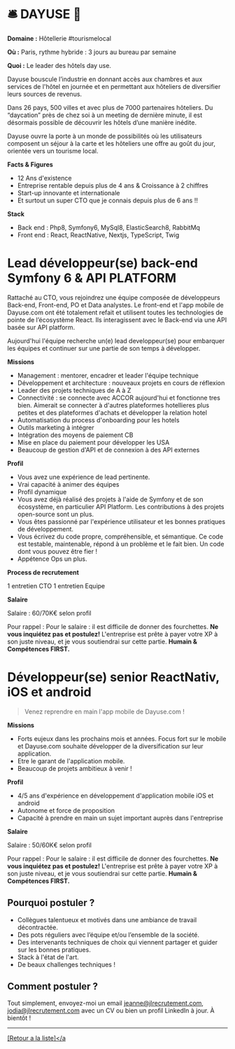 # 🛎️ DAYUSE 🏨

**Domaine :** Hôtellerie #tourismelocal 

**Où :** Paris, rythme hybride : 3 jours au bureau par semaine 

**Quoi :** Le leader des hôtels day use.

Dayuse bouscule l’industrie en donnant accès aux chambres et aux services de l'hôtel en journée et en permettant aux hôteliers de diversifier leurs sources de revenus. 

Dans 26 pays, 500 villes et avec plus de 7000 partenaires hôteliers. Du “daycation” près de chez soi à un meeting de dernière minute, il est désormais possible de découvrir les hôtels d’une manière inédite. 

Dayuse ouvre la porte à un monde de possibilités où les utilisateurs composent un séjour à la carte et les hôteliers une offre au goût du jour, orientée vers un tourisme local.

**Facts & Figures**

* 12 Ans d'existence 
* Entreprise rentable depuis plus de 4 ans & Croissance à 2 chiffres
* Start-up innovante et internationale
* Et surtout un super CTO que je connais depuis plus de 6 ans !!

**Stack**

* Back end : Php8, Symfony6, MySql8, ElasticSearch8, RabbitMq
* Front end : React, ReactNative, Nextjs, TypeScript, Twig


# Lead développeur(se) back-end Symfony 6 & API PLATFORM

Rattaché au CTO, vous rejoindrez une équipe composée de développeurs Back-end, Front-end, PO et Data analystes. Le front-end et l'app mobile de Dayuse.com ont été totalement refait et utilisent toutes les technologies de pointe de l’écosystème React. Ils interagissent avec le Back-end via une API basée sur API platform.

Aujourd'hui l'équipe recherche un(e) lead developpeur(se) pour embarquer les équipes et continuer sur une partie de son temps à développer. 

**Missions**

* Management : mentorer, encadrer et leader l'équipe technique
* Développement et architecture : nouveaux projets en cours de réflexion
* Leader des projets techniques de A à Z
* Connectivité : se connecte avec ACCOR aujourd'hui et fonctionne tres bien. Aimerait se connecter à d'autres plateformes hotellieres plus petites et des plateformes d'achats et développer la relation hotel
* Automatisation du process d'onboarding pour les hotels
* Outils marketing à intégrer
* Intégration des moyens de paiement CB
* Mise en place du paiement pour développer les USA
* Beaucoup de gestion d'API et de connexion à des API externes

**Profil**

* Vous avez une expérience de lead pertinente.
* Vrai capacité à animer des équipes
* Profil dynamique
* Vous avez déjà réalisé des projets à l'aide de Symfony et de son écosystème, en particulier API Platform. Les contributions à des projets open-source sont un plus.
* Vous êtes passionné par l'expérience utilisateur et les bonnes pratiques de développement.
* Vous écrivez du code propre, compréhensible, et sémantique. Ce code est testable, maintenable, répond à un problème et le fait bien. Un code dont vous pouvez être fier !
* Appétence Ops un plus.


**Process de recrutement**

1 entretien CTO
1 entretien Equipe

**Salaire**

Salaire : 60/70K€ selon profil

Pour rappel : Pour le salaire : il est difficile de donner des fourchettes. **Ne vous inquiétez pas et postulez!** L'entreprise est prête à payer votre XP à son juste niveau, et je vous soutiendrai sur cette partie. **Humain & Compétences FIRST.**

# Développeur(se) senior ReactNativ, iOS et android

> Venez reprendre en main l'app mobile de Dayuse.com ! 

**Missions**

* Forts eujeux dans les prochains mois et années. Focus fort sur le mobile et Dayuse.com souhaite développer de la diversification sur leur application.
* Etre le garant de l'application mobile.
* Beaucoup de projets ambitieux à venir !

**Profil**

* 4/5 ans d'expérience en développement d'application mobile iOS et android
* Autonome et force de proposition
* Capacité à prendre en main un sujet important auprès dans l'entreprise

**Salaire**

Salaire : 50/60K€ selon profil

Pour rappel : Pour le salaire : il est difficile de donner des fourchettes. **Ne vous inquiétez pas et postulez!** L'entreprise est prête à payer votre XP à son juste niveau, et je vous soutiendrai sur cette partie. **Humain & Compétences FIRST.**



## Pourquoi postuler ?

* Collègues talentueux et motivés dans une ambiance de travail décontractée.
* Des pots réguliers avec l’équipe et/ou l’ensemble de la société.
* Des intervenants techniques de choix qui viennent partager et guider sur les bonnes pratiques.
* Stack à l'état de l'art.
* De beaux challenges techniques !

## Comment postuler ?

Tout simplement, envoyez-moi un email jeanne@jlrecrutement.com, jodia@jlrecrutement.com avec un CV ou bien un profil LinkedIn à jour. À bientôt !

----
<a href="https://github.com/jlondiche/job-board-php/blob/master/README.md">[Retour a la liste]</a